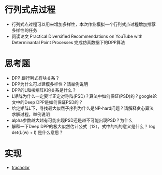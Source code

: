 # 行列式点过程
- 行列式点过程可以用来增加多样性，本次作业模拟一个行列式点过程增加推荐多样性的任务
- 阅读论文 Practical Diversified Recommendations on YouTube with Determinantal Point Processes 完成仿真数据下的DPP算法


# 思考题
- DPP 跟行列式有啥关系？
- DPP为什么可以建模多样性？请举例说明
- DPP的L和核矩阵K的关系是什么？
- L矩阵为什么一定要半正定对称阵(PSD)？算法中如何保证(PSD)的？google论文中的Deep DPP是如何保证PSD的？
- 给定矩阵L下，寻找最大似然子序列为什么是NP-hard问题？请解释贪心算法求解过程，举例说明
- alpha参数越大越有可能出现PSD还是越不可能出现PSD？为什么
- 解释一下Deep DPP的极大似然估计公式（12），式中的Yj的意义是什么？ log det(L(w) + I) 是什么意思？


# 实现
- [tracholar](tracholar/)